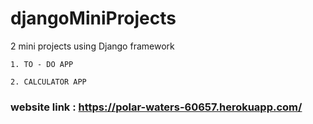 # djangoMiniProjects

2 mini projects using Django framework

`1. TO - DO APP`

`2. CALCULATOR APP`

### website link : https://polar-waters-60657.herokuapp.com/
